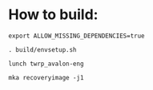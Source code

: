 # How to build:


    export ALLOW_MISSING_DEPENDENCIES=true

    . build/envsetup.sh
    
    lunch twrp_avalon-eng
    
    mka recoveryimage -j1
